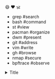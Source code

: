 
:smile:
:heart:
:om:
* grep     #search  
* bash     #command  
* st       #view  
* pacman   #organize  
* dwm      #present  
* git      #address  
* vim      #write    
* gh       #browse     
* nmap     #secure    
* bpftrace #observe 
<details>
  <summary>Title</summary>

  Content here

</details>
